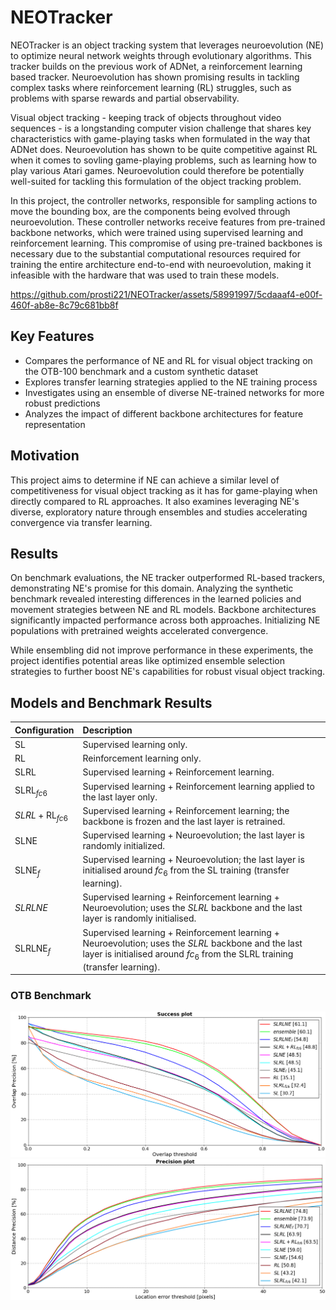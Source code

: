 # NEOTracker

NEOTracker is an object tracking system that leverages neuroevolution (NE) to optimize neural network weights through evolutionary algorithms. This tracker builds on the previous work of ADNet, a reinforcement learning based tracker. Neuroevolution has shown promising results in tackling complex tasks where reinforcement learning (RL) struggles, such as problems with sparse rewards and partial observability.

Visual object tracking - keeping track of objects throughout video sequences - is a longstanding computer vision challenge that shares key characteristics with game-playing tasks when formulated in the way that ADNet does. Neuroevolution has shown to be quite competitive against RL when it comes to sovling game-playing problems, such as learning how to play various Atari games. Neuroevolution could therefore be potentially well-suited for tackling this formulation of the object tracking problem.

In this project, the controller networks, responsible for sampling actions to move the bounding box, are the components being evolved through neuroevolution. These controller networks receive features from pre-trained backbone networks, which were trained using supervised learning and reinforcement learning. This compromise of using pre-trained backbones is necessary due to the substantial computational resources required for training the entire architecture end-to-end with neuroevolution, making it infeasible with the hardware that was used to train these models.



https://github.com/prosti221/NEOTracker/assets/58991997/5cdaaaf4-e00f-460f-ab8e-8c79c681bb8f





## Key Features

- Compares the performance of NE and RL for visual object tracking on the OTB-100 benchmark and a custom synthetic dataset
- Explores transfer learning strategies applied to the NE training process
- Investigates using an ensemble of diverse NE-trained networks for more robust predictions
- Analyzes the impact of different backbone architectures for feature representation

## Motivation

This project aims to determine if NE can achieve a similar level of competitiveness for visual object tracking as it has for game-playing when directly compared to RL approaches. It also examines leveraging NE's diverse, exploratory nature through ensembles and studies accelerating convergence via transfer learning.

## Results

On benchmark evaluations, the NE tracker outperformed RL-based trackers, demonstrating NE's promise for this domain. Analyzing the synthetic benchmark revealed interesting differences in the learned policies and movement strategies between NE and RL models. Backbone architectures significantly impacted performance across both approaches. Initializing NE populations with pretrained weights accelerated convergence.

While ensembling did not improve performance in these experiments, the project identifies potential areas like optimized ensemble selection strategies to further boost NE's capabilities for robust visual object tracking.

## Models and Benchmark Results
| Configuration            | Description                                                                                                                                                                         |
| ------------------------ | :---------------------------------------------------------------------------------------------------------------------------------------------------------------------------------- |
| $\text{SL}$                       | Supervised learning only.                                                                                                                                                           |
| $\text{RL}$            | Reinforcement learning only.                                                                                                                                                        |
| $\text{SLRL}$                    | Supervised learning + Reinforcement learning.                                                                                                                                       |
| $\text{SLRL}_{fc6}$      | Supervised learning + Reinforcement learning applied to the last layer only.                                                                                                        |
| $SLRL + \text{RL}_{fc6}$ | Supervised learning + Reinforcement learning; the backbone is frozen and the last layer is retrained.                                                                               |
| $\text{SLNE}$                    | Supervised learning + Neuroevolution; the last layer is randomly initialized.                                                                                                       |
| $\text{SLNE}_{f}$        | Supervised learning + Neuroevolution; the last layer is initialised around $fc_6$ from the SL training (transfer learning).                                                         |
| $SLRLNE$                 | Supervised learning + Reinforcement learning + Neuroevolution; uses the $SLRL$ backbone and the last layer is randomly initialised.                                                 |
| $\text{SLRLNE}_{f}$      | Supervised learning + Reinforcement learning + Neuroevolution; uses the $SLRL$ backbone and the last layer is initialised around $fc_6$ from the SLRL training (transfer learning). |


### OTB Benchmark

![OTB Success Plot](otb_success_plot.png)
![OTB Precision Plot](otb_precision_plot.png)
